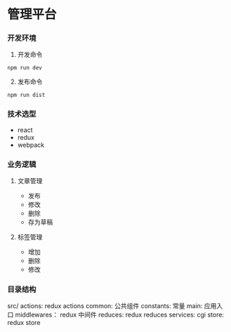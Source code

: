 # 管理平台

### 开发环境

1. 开发命令
```
npm run dev 
```

2. 发布命令

```
npm run dist
```

### 技术选型

* react
* redux
* webpack

### 业务逻辑

1. 文章管理
    + 发布
    + 修改
    + 删除
    + 存为草稿

2. 标签管理
    + 增加
    + 删除
    + 修改

### 目录结构

src/
   actions: redux actions
   common: 公共组件
   constants: 常量
   main: 应用入口
   middlewares： redux 中间件
   reduces: redux reduces
   services: cgi
   store: redux store



